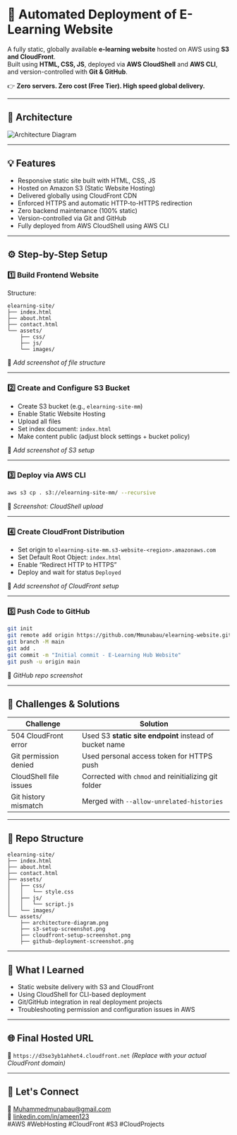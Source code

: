 # 🧠 Automated Deployment of E-Learning Website

A fully static, globally available **e-learning website** hosted on AWS using **S3 and CloudFront**.  
Built using **HTML, CSS, JS**, deployed via **AWS CloudShell** and **AWS CLI**, and version-controlled with **Git & GitHub**.

👉 **Zero servers. Zero cost (Free Tier). High speed global delivery.**

---

## 📌 Architecture

![Architecture Diagram](assets/architecture-diagram.png)

---

## 💡 Features

- Responsive static site built with HTML, CSS, JS  
- Hosted on Amazon S3 (Static Website Hosting)  
- Delivered globally using CloudFront CDN  
- Enforced HTTPS and automatic HTTP-to-HTTPS redirection  
- Zero backend maintenance (100% static)  
- Version-controlled via Git and GitHub  
- Fully deployed from AWS CloudShell using AWS CLI  

---

## ⚙️ Step-by-Step Setup

### 1️⃣ Build Frontend Website

Structure:

```
elearning-site/
├── index.html
├── about.html
├── contact.html
└── assets/
    ├── css/
    ├── js/
    └── images/
```

📸 *Add screenshot of file structure*

---

### 2️⃣ Create and Configure S3 Bucket

- Create S3 bucket (e.g., `elearning-site-mm`)  
- Enable Static Website Hosting  
- Upload all files  
- Set index document: `index.html`  
- Make content public (adjust block settings + bucket policy)  

📸 *Add screenshot of S3 setup*

---

### 3️⃣ Deploy via AWS CLI

```bash
aws s3 cp . s3://elearning-site-mm/ --recursive
```

📸 *Screenshot: CloudShell upload*

---

### 4️⃣ Create CloudFront Distribution

- Set origin to `elearning-site-mm.s3-website-<region>.amazonaws.com`  
- Set Default Root Object: `index.html`  
- Enable “Redirect HTTP to HTTPS”  
- Deploy and wait for status `Deployed`  

📸 *Add screenshot of CloudFront setup*

---

### 5️⃣ Push Code to GitHub

```bash
git init
git remote add origin https://github.com/Mmunabau/elearning-website.git
git branch -M main
git add .
git commit -m "Initial commit - E-Learning Hub Website"
git push -u origin main
```

📸 *GitHub repo screenshot*

---

## 🚧 Challenges & Solutions

| Challenge                      | Solution                                                     |
|-------------------------------|--------------------------------------------------------------|
| 504 CloudFront error          | Used S3 **static site endpoint** instead of bucket name      |
| Git permission denied         | Used personal access token for HTTPS push                    |
| CloudShell file issues        | Corrected with `chmod` and reinitializing git folder         |
| Git history mismatch          | Merged with `--allow-unrelated-histories`                   |

---

## 📂 Repo Structure

```
elearning-site/
├── index.html
├── about.html
├── contact.html
├── assets/
│   ├── css/
│   │   └── style.css
│   ├── js/
│   │   └── script.js
│   └── images/
└── assets/
    ├── architecture-diagram.png
    ├── s3-setup-screenshot.png
    ├── cloudfront-setup-screenshot.png
    ├── github-deployment-screenshot.png
```

---

## 🧠 What I Learned

- Static website delivery with S3 and CloudFront  
- Using CloudShell for CLI-based deployment  
- Git/GitHub integration in real deployment projects  
- Troubleshooting permission and configuration issues in AWS

---

## 🌐 Final Hosted URL

🔗 `https://d3se3yb1ahhet4.cloudfront.net` *(Replace with your actual CloudFront domain)*

---

## 🤝 Let's Connect

📩 Muhammedmunabau@gmail.com  
🔗 [linkedin.com/in/ameen123](https://linkedin.com/in/ameen123)  
#AWS #WebHosting #CloudFront #S3 #CloudProjects  




